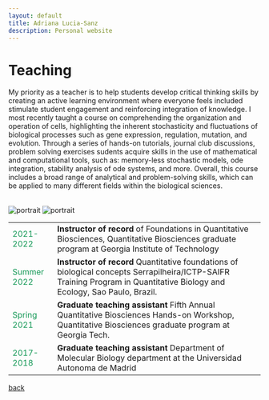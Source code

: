 ```yaml
---
layout: default
title: Adriana Lucia-Sanz
description: Personal website
---
```


# Teaching

<!-- As part of a larger multi-scale course (credit to Joshua S. Weitz) I taught a module on understanding the structure and function of cells: including the molecular mechanisms governing mutation, gene expression and regulation, and evolution. During this module I taught how to analyze and model complex biological systems, emphazaising the stochasticity, and fluctuations inherent to biological systems. The teaching approach beyond lecturing, integrates hands-on tutorials, journal club discussions, problem solving exercises and final project development. Sudents acquire skills in the use of mathematical and computational tools, such as stability analysis of ode systems, memory-less stochastic models, ode integration and more. Overall, this module includes a broad range of analytical and problem-solving skills, which can be applied to many different fields within the biological sciences. -->

My priority as a teacher is to help students develop critical thinking skills by creating an active learning environment where everyone feels included stimulate student engagement and reinforcing integration of knowledge. I most recently taught a course on comprehending the organization and operation of cells, highlighting the inherent stochasticity and fluctuations of biological processes such as gene expression, regulation, mutation, and evolution.  Through a series of hands-on tutorials, journal club discussions, problem solving exercises sudents acquire skills in the use of mathematical and computational tools, such as: memory-less stochastic models, ode integration, stability analysis of ode systems, and more. Overall, this course includes a broad range of analytical and problem-solving skills, which can be applied to many different fields within the biological sciences.

<table>
  
</table>
  <tr>
  <td> <img src="teaching-ictp.png" alt="portrait"> </td>
   <td> <img src="teaching-noise.png" alt="portrait"></td>
  </tr>
  
<table>
  <tr>
  <td style="color:#159957;"> 2021-2022
  </td>
    <td> <b>Instructor of record </b>  of Foundations in Quantitative Biosciences, Quantitative Biosciences graduate program at Georgia Institute of Technology
  </td>
  </tr>
      
  <tr>
  <td style="color:#159957;">
   Summer 2022
  </td>
    <td> <b>Instructor of record </b>Quantitative foundations of biological concepts Serrapilheira/ICTP-SAIFR Training Program in Quantitative Biology and Ecology, Sao Paulo, Brazil.
  </td>
  </tr>

  <tr>
  <td style="color:#159957;">
   Spring 2021
  </td>
    <td> <b>Graduate teaching assistant</b> Fifth Annual Quantitative Biosciences Hands-on Workshop, Quantitative Biosciences graduate program at Georgia Tech.
  </td>
  </tr>
  
  <tr>
  <td style="color:#159957;">
2017-2018
  </td>
    <td> <b> Graduate teaching assistant</b> Department of Molecular Biology department at the Universidad Autonoma de Madrid
  </td>
  </tr>
  </table>

[back](./)
